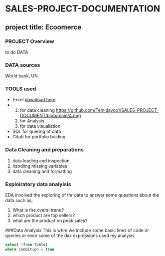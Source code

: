 # SALES-PROJECT-DOCUMENTATION
## project title: Ecoomerce
### PROJECT Overview
to do DATA

### DATA sources
World bank, UN

### TOOLS used
- Excel [download here](https://github.com/Temidayoo1/SALES-PROJECT-DOCUMENT/blob/main/sales%20data%20litaa%20csv.csv)
- 1. for data cleaning https://github.com/Temidayoo1/SALES-PROJECT-DOCUMENT/blob/main/4.png
  2. for Analysis
  3. for data visualiation
- SQL for quering of data
- Gitub for portfolio buiding

### Data Cleaning and preparations
1. data loading and inspection
2. handling missing variables 
3. data cleaning and formatting

### Exploiratory data analyisis
EDA involved the exploring of thr data to answer some questions about the data such as;
1. What is the overal trend?
2. which product are top sellers?
3. what are the product on peak sales?
   
###Data Analysis
This is whre we include some basic lines of code or queries or even some of the dax expressions used my analysis
```SQL
select *from Table1
where condition = true
```


   
